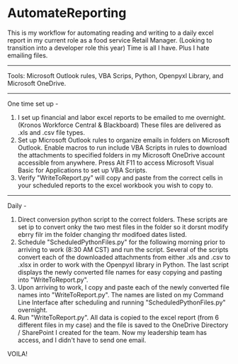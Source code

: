 # AutomateReporting

This is my workflow for automating reading and writing to a daily excel report in my current role as a food service Retail Manager. (Looking to transition into a developer role this year) Time is all I have. Plus I hate emailing files.
______________________________________________________
Tools: Microsoft Outlook rules, VBA Scrips, Python, Openpyxl Library, and Microsoft OneDrive.
______________________________________________________
One time set up -
1)  I set up financial and labor excel reports to be emailed to me overnight. (Kronos Workforce Central & Blackboard) These files are delivered as .xls and .csv file types.
2)  Set up Microsoft Outlook rules to organize emails in folders on Microsoft Outlook. Enable macros to run include VBA Scripts in rules to download the attachments to specified folders in my Microsoft OneDrive account accessible from anywhere. Press Alt F11 to access Microsoft Visual Basic for Applications to set up VBA Scripts.
3)  Verify "WriteToReport.py" will copy and paste from the correct cells in your scheduled reports to the excel workbook you wish to copy to. 
______________________________________________________
Daily -
1)  Direct conversion python script to the correct folders. These scripts are set ip to convert onky the two mest files in the folder so it dorsnt modify ebrry filr im the folder changing thr modifoed dates listed. 
2)  Schedule "ScheduledPythonFiles.py" for the following morning prior to arriving to work (8:30 AM CST) and run the script. Several of the scripts convert each of the downloaded attachments from either .xls and .csv to .xlsx in order to work with the Openpyxl library in Python. The last script displays the newly converted file names for easy copying and pasting into "WriteToReport.py".
3)  Upon arriving to work, I copy and paste each of the newly converted file names into "WriteToReport.py". The names are listed on my Command Line Interface after scheduling and running "ScheduledPythonFiles.py" overnight.
4)  Run "WriteToReport.py". All data is copied to the excel report (from 6 different files in my case) and the file is saved to the OneDrive Directory / SharePoint I created for the team. Now my leadership team has access, and I didn't have to send one email. 



VOILA!
